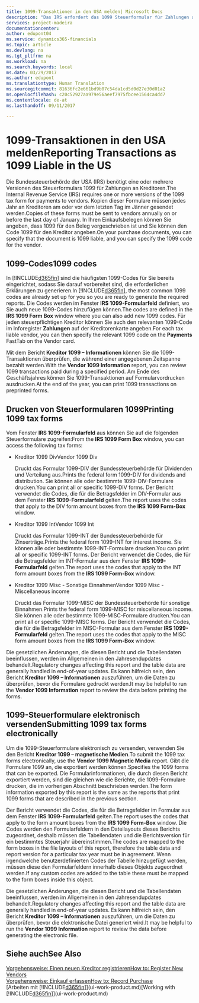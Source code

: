 ```yaml
---
title: 1099-Transaktionen in den USA melden| Microsoft Docs
description: "Das IRS erfordert das 1099 Steuerformular für Zahlungen an Kreditoren und Sie können angeben, ob ein Einkaufsbeleg 1099 pflichtig ist und den 1099 Code für den Kreditor eingeben."
services: project-madeira
documentationcenter: 
author: edupont04
ms.service: dynamics365-financials
ms.topic: article
ms.devlang: na
ms.tgt_pltfrm: na
ms.workload: na
ms.search.keywords: local
ms.date: 03/29/2017
ms.author: edupont
ms.translationtype: Human Translation
ms.sourcegitcommit: 81636fc2e661bd9b07c54da1cd5d0d27e30d01a2
ms.openlocfilehash: c20c52927aa979e56aeef7975fbcee1564ca4dd7
ms.contentlocale: de-at
ms.lasthandoff: 09/11/2017

---
```

# <a name="reporting-transactions-as-1099-liable-in-the-us"></a><span data-ttu-id="55d51-103">1099-Transaktionen in den USA melden</span><span class="sxs-lookup"><span data-stu-id="55d51-103">Reporting Transactions as 1099 Liable in the US</span></span>

<span data-ttu-id="55d51-104">Die Bundessteuerbehörde der USA (IRS) benötigt eine oder mehrere Versionen des Steuerformulars 1099 für Zahlungen an Kreditoren.</span><span class="sxs-lookup"><span data-stu-id="55d51-104">The Internal Revenue Service (IRS) requires one or more versions of the 1099 tax form for payments to vendors.</span></span> <span data-ttu-id="55d51-105">Kopien dieser Formulare müssen jedes Jahr an Kreditoren am oder vor dem letzten Tag im Jänner gesendet werden.</span><span class="sxs-lookup"><span data-stu-id="55d51-105">Copies of these forms must be sent to vendors annually on or before the last day of January.</span></span> <span data-ttu-id="55d51-106">In Ihren Einkaufsbelegen können Sie angeben, dass 1099 für den Beleg vorgeschrieben ist und Sie können den Code 1099 für den Kreditor angeben.</span><span class="sxs-lookup"><span data-stu-id="55d51-106">On your purchase documents, you can specify that the document is 1099 liable, and you can specify the 1099 code for the vendor.</span></span>  

## <a name="1099-codes"></a><span data-ttu-id="55d51-107">1099-Codes</span><span class="sxs-lookup"><span data-stu-id="55d51-107">1099 codes</span></span>
<span data-ttu-id="55d51-108">In [!INCLUDE[d365fin](includes/d365fin_md.md)] sind die häufigsten 1099-Codes für Sie bereits eingerichtet, sodass Sie darauf vorbereitet sind, die erforderlichen Erklärungen zu generieren.</span><span class="sxs-lookup"><span data-stu-id="55d51-108">In [!INCLUDE[d365fin](includes/d365fin_md.md)], the most common 1099 codes are already set up for you so you are ready to generate the required reports.</span></span> <span data-ttu-id="55d51-109">Die Codes werden im Fenster **IRS 1099-Formularfeld** definiert, wo Sie auch neue 1099-Codes hinzufügen können.</span><span class="sxs-lookup"><span data-stu-id="55d51-109">The codes are defined in the **IRS 1099 Form Box** window where you can also add new 1099 codes.</span></span> <span data-ttu-id="55d51-110">Für jeden steuerpflichtigen Kreditor können Sie auch den relevanten 1099-Code im Inforegister **Zahlungen** auf der Kreditorenkarte angeben.</span><span class="sxs-lookup"><span data-stu-id="55d51-110">For each tax liable vendor, you can then specify the relevant 1099 code on the **Payments** FastTab on the Vendor card.</span></span>  

<span data-ttu-id="55d51-111">Mit dem Bericht **Kreditor 1099 – Informationen** können Sie die 1099-Transaktionen überprüfen, die während einer angegebenen Zeitspanne bezahlt werden.</span><span class="sxs-lookup"><span data-stu-id="55d51-111">With the **Vendor 1099 Information** report, you can review 1099 transactions paid during a specified period.</span></span> <span data-ttu-id="55d51-112">Am Ende des Geschäftsjahres können Sie 1099-Transaktionen auf Formularvordrucken ausdrucken.</span><span class="sxs-lookup"><span data-stu-id="55d51-112">At the end of the year, you can print 1099 transactions on preprinted forms.</span></span>  

## <a name="printing-1099-tax-forms"></a><span data-ttu-id="55d51-113">Drucken von Steuerformularen 1099</span><span class="sxs-lookup"><span data-stu-id="55d51-113">Printing 1099 tax forms</span></span>
<span data-ttu-id="55d51-114">Vom Fenster **IRS 1099-Formularfeld** aus können Sie auf die folgenden Steuerformulare zugreifen:</span><span class="sxs-lookup"><span data-stu-id="55d51-114">From the **IRS 1099 Form Box** window, you can access the following tax forms:</span></span>  

* <span data-ttu-id="55d51-115">Kreditor 1099 Div</span><span class="sxs-lookup"><span data-stu-id="55d51-115">Vendor 1099 Div</span></span>  

  <span data-ttu-id="55d51-116">Druckt das Formular 1099-DIV der Bundessteuerbehörde für Dividenden und Verteilung aus.</span><span class="sxs-lookup"><span data-stu-id="55d51-116">Prints the federal form 1099-DIV for dividends and distribution.</span></span> <span data-ttu-id="55d51-117">Sie können alle oder bestimmte 1099-DIV-Formulare drucken.</span><span class="sxs-lookup"><span data-stu-id="55d51-117">You can print all or specific 1099-DIV forms.</span></span> <span data-ttu-id="55d51-118">Der Bericht verwendet die Codes, die für die Betragsfelder im DIV-Formular aus dem Fenster **IRS 1099-Formularfeld** gelten.</span><span class="sxs-lookup"><span data-stu-id="55d51-118">The report uses the codes that apply to the DIV form amount boxes from the **IRS 1099 Form-Box** window.</span></span>  
* <span data-ttu-id="55d51-119">Kreditor 1099 Int</span><span class="sxs-lookup"><span data-stu-id="55d51-119">Vendor 1099 Int</span></span>  

  <span data-ttu-id="55d51-120">Druckt das Formular 1099-INT der Bundessteuerbehörde für Zinserträge.</span><span class="sxs-lookup"><span data-stu-id="55d51-120">Prints the federal form 1099-INT for interest income.</span></span> <span data-ttu-id="55d51-121">Sie können alle oder bestimmte 1099-INT-Formulare drucken.</span><span class="sxs-lookup"><span data-stu-id="55d51-121">You can print all or specific 1099-INT forms.</span></span> <span data-ttu-id="55d51-122">Der Bericht verwendet die Codes, die für die Betragsfelder im INT-Formular aus dem Fenster **IRS 1099-Formularfeld** gelten.</span><span class="sxs-lookup"><span data-stu-id="55d51-122">The report uses the codes that apply to the INT form amount boxes from the **IRS 1099 Form-Box** window.</span></span>  
* <span data-ttu-id="55d51-123">Kreditor 1099 Misc - Sonstige Einnahmen</span><span class="sxs-lookup"><span data-stu-id="55d51-123">Vendor 1099 Misc - Miscellaneous income</span></span>  

  <span data-ttu-id="55d51-124">Druckt das Formular 1099-MISC der Bundessteuerbehörde für sonstige Einnahmen.</span><span class="sxs-lookup"><span data-stu-id="55d51-124">Prints the federal form 1099-MISC for miscellaneous income.</span></span> <span data-ttu-id="55d51-125">Sie können alle oder bestimmte 1099-MISC-Formulare drucken.</span><span class="sxs-lookup"><span data-stu-id="55d51-125">You can print all or specific 1099-MISC forms.</span></span> <span data-ttu-id="55d51-126">Der Bericht verwendet die Codes, die für die Betragsfelder im MISC-Formular aus dem Fenster **IRS 1099-Formularfeld** gelten.</span><span class="sxs-lookup"><span data-stu-id="55d51-126">The report uses the codes that apply to the MISC form amount boxes from the **IRS 1099 Form-Box** window.</span></span>  

<span data-ttu-id="55d51-127">Die gesetzlichen Änderungen, die diesen Bericht und die Tabellendaten beeinflussen, werden im Allgemeinen in den Jahresendupdates behandelt.</span><span class="sxs-lookup"><span data-stu-id="55d51-127">Regulatory changes affecting this report and the table data are generally handled in end-of-year updates.</span></span>
<span data-ttu-id="55d51-128">Es kann hilfreich sein, den Bericht **Kreditor 1099 – Informationen** auszuführen, um die Daten zu überprüfen, bevor die Formulare gedruckt werden.</span><span class="sxs-lookup"><span data-stu-id="55d51-128">It may be helpful to run the **Vendor 1099 Information** report to review the data before printing the forms.</span></span>

## <a name="submitting-1099-tax-forms-electronically"></a><span data-ttu-id="55d51-129">1099-Steuerformulare elektronisch versenden</span><span class="sxs-lookup"><span data-stu-id="55d51-129">Submitting 1099 tax forms electronically</span></span>
<span data-ttu-id="55d51-130">Um die 1099-Steuerformulare elektronisch zu versenden, verwenden Sie den Bericht **Kreditor 1099 – magnetische Medien**.</span><span class="sxs-lookup"><span data-stu-id="55d51-130">To submit the 1099 tax forms electronically, use the **Vendor 1099 Magnetic Media** report.</span></span> <span data-ttu-id="55d51-131">Gibt die Formulare 1099 an, die exportiert werden können.</span><span class="sxs-lookup"><span data-stu-id="55d51-131">Specifies the 1099 forms that can be exported.</span></span> <span data-ttu-id="55d51-132">Die Formularinformationen, die durch diesen Bericht exportiert werden, sind die gleichen wie die Berichte, die 1099-Formulare drucken, die im vorherigen Abschnitt beschrieben werden.</span><span class="sxs-lookup"><span data-stu-id="55d51-132">The form information exported by this report is the same as the reports that print 1099 forms that are described in the previous section.</span></span>  

<span data-ttu-id="55d51-133">Der Bericht verwendet die Codes, die für die Betragsfelder im Formular aus dem Fenster **IRS 1099-Formularfeld** gelten.</span><span class="sxs-lookup"><span data-stu-id="55d51-133">The report uses the codes that apply to the form amount boxes from the **IRS 1099 Form-Box** window.</span></span> <span data-ttu-id="55d51-134">Die Codes werden den Formularfeldern in den Dateilayouts dieses Berichts zugeordnet, deshalb müssen die Tabellendaten und die Berichtsversion für ein bestimmtes Steuerjahr übereinstimmen.</span><span class="sxs-lookup"><span data-stu-id="55d51-134">The codes are mapped to the form boxes in the file layouts of this report, therefore the table data and report version for a particular tax year must be in agreement.</span></span> <span data-ttu-id="55d51-135">Wenn irgendwelche benutzerdefinierten Codes der Tabelle hinzugefügt werden, müssen diese den Formularfeldern innerhalb dieses Objekts zugeordnet werden.</span><span class="sxs-lookup"><span data-stu-id="55d51-135">If any custom codes are added to the table these must be mapped to the form boxes inside this object.</span></span>  

<span data-ttu-id="55d51-136">Die gesetzlichen Änderungen, die diesen Bericht und die Tabellendaten beeinflussen, werden im Allgemeinen in den Jahresendupdates behandelt.</span><span class="sxs-lookup"><span data-stu-id="55d51-136">Regulatory changes affecting this report and the table data are generally handled in end-of-year updates.</span></span>
<span data-ttu-id="55d51-137">Es kann hilfreich sein, den Bericht **Kreditor 1099 – Informationen** auszuführen, um die Daten zu überprüfen, bevor die elektronische Datei generiert wird.</span><span class="sxs-lookup"><span data-stu-id="55d51-137">It may be helpful to run the **Vendor 1099 Information** report to review the data before generating the electronic file.</span></span>  

## <a name="see-also"></a><span data-ttu-id="55d51-138">Siehe auch</span><span class="sxs-lookup"><span data-stu-id="55d51-138">See Also</span></span>
[<span data-ttu-id="55d51-139">Vorgehensweise: Einen neuen Kreditor registrieren</span><span class="sxs-lookup"><span data-stu-id="55d51-139">How to: Register New Vendors</span></span>](purchasing-how-register-new-vendors.md)  
[<span data-ttu-id="55d51-140">Vorgehensweise: Einkauf erfassen</span><span class="sxs-lookup"><span data-stu-id="55d51-140">How to: Record Purchase</span></span>](purchasing-how-record-purchases.md)  
<span data-ttu-id="55d51-141">[Arbeiten mit [!INCLUDE[d365fin](includes/d365fin_md.md)]](ui-work-product.md)</span><span class="sxs-lookup"><span data-stu-id="55d51-141">[Working with [!INCLUDE[d365fin](includes/d365fin_md.md)]](ui-work-product.md)</span></span>  

